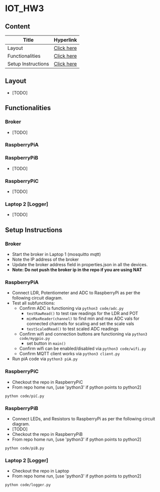 # IOT_HW3

## Content

|Title|Hyperlink|
|-|-|
|Layout| [Click here](#layout)|
|Functionalities| [Click here](#functionalities)|
|Setup Instructions| [Click here](#setup-instructions)|


## Layout
  - [TODO]

## Functionalities

### Broker
  - [TODO]
  
### RaspberryPiA

### RaspberryPiB
  - [TODO]

### RaspberryPiC
  - [TODO]

### Laptop 2 [Logger]
  - [TODO]

## Setup Instructions

### Broker

 - Start the broker in Laptop 1 (mosquitto mqtt)
 - Note the IP address of the broker
 - Update the broker address field in properties.json in all the devices.
 - **Note: Do not push the broker ip in the repo if you are using NAT**

### RaspberryPiA
 - Connect LDR, Potentiometer and ADC to RaspberryPi as per the following circuit diagram.
 - Test all subfunctions:
   - Confirm ADC is functioning via `python3 code/adc.py`
     - `testRawRead()` to test raw readings for the LDR and POT
     - `minMaxReader(channel)` to find min and max ADC vals for connected channels for scaling and set the scale vals
     - `testScaledRead()` to test scaled ADC readings
   - Confirm wifi and connection buttons are functioning via `python3 code/mygpio.py`
     - set button in `main()`
   - Confirm wifi can be enabled/disabled via `python3 code/wifi.py`
   - Confirm MQTT client works via `python3 client.py`
 - Run piA code via `python3 piA.py`
 
 ### RaspberryPiC
 - Checkout the repo in RaspberryPiC
 - From repo home run,
 [use 'python3' if python points to python2]
 ```
 python code/piC.py
 ```
 
 ### RaspberryPiB
 - Connect LEDs, and Resistors to RaspberryPi as per the following circuit diagram.
 - [TODO]
 - Checkout the repo in RaspberryPiB
 - From repo home run,
 [use 'python3' if python points to python2]
 ```
 python code/piB.py
 ```
 ### Laptop 2 [Logger]
  - Checkout the repo in Laptop
  - From repo home run,
  [use 'python3' if python points to python2]
  ```
  python code/logger.py
  ```
